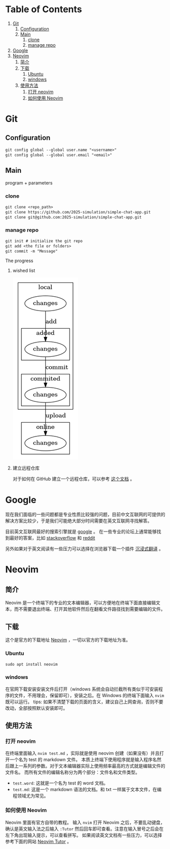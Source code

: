 
# Table of Contents

1.  [Git](#org3b85112)
    1.  [Configuration](#org4edde95)
    2.  [Main](#org37e0d85)
        1.  [clone](#org083326f)
        2.  [manage repo](#org56da961)
2.  [Google](#org576eb27)
3.  [Neovim](#org1fd8764)
    1.  [简介](#orgf4d213a)
    2.  [下载](#org2f85b59)
        1.  [Ubuntu](#orge392649)
        2.  [windows](#org2bcbe20)
    3.  [使用方法](#org7b791eb)
        1.  [打开 neovim](#org53069fa)
        2.  [如何使用 Neovim](#orgc773224)


<a id="org3b85112"></a>

# Git


<a id="org4edde95"></a>

## Configuration

    git config global --global user.name "<username>"
    git config global --global user.email "<email>"


<a id="org37e0d85"></a>

## Main

program + parameters


<a id="org083326f"></a>

### clone

    git clone <repo_path>
    git clone https://github.com/2025-simulation/simple-chat-app.git
    git clone git@github.com:2025-simulation/simple-chat-app.git


<a id="org56da961"></a>

### manage repo

    git init # initialize the git repo
    git add <the file or folders>
    git commit -m "Message"

The progress

1.  wished list

    ![img](./images/git-local.png)

2.  建立远程仓库

    对于如何在 GitHub 建立一个远程仓库，可以参考 [这个文档](https://docs.github.com/zh/get-started/git-basics/managing-remote-repositories) 。


<a id="org576eb27"></a>

# Google

现在我们面临的一些问题都是专业性质比较强的问题，目前中文互联网的可提供的解决方案比较少，于是我们可能绝大部分时间需要在英文互联网寻找解答。

目前英文互联网最好的搜索引擎就是 [google](https://google.com) 。
在一些专业的论坛上通常能够找到最好的答案，比如 [stackoverflow](https://stackoverflow.com/questions) 和 [reddit](https://www.reddit.com/)

另外如果对于英文阅读有一些压力可以选择在浏览器下载一个插件 [沉浸式翻译](https://immersivetranslate.com/) 。


<a id="org1fd8764"></a>

# Neovim


<a id="orgf4d213a"></a>

## 简介

Neovim 是一个终端下的专业的文本编辑器，可以方便地在终端下面直接编辑文本，而不需要退出终端、打开其他软件然后在翻看文件路径找到需要编辑的文件。


<a id="org2f85b59"></a>

## 下载

这个是官方的下载地址 [Neovim](https://neovim.io) ，一切以官方的下载地址为准。


<a id="orge392649"></a>

### Ubuntu

    sudo apt install neovim


<a id="org2bcbe20"></a>

### windows

在官网下载安装安装文件后打开（windows 系统会自动拦截所有类似于可安装程序的文件，不用理会，保留即可），安装之后。在 Windows 的终端下面输入 `nvim` 既可以运行。
tips: 如果不清楚下载的页面的含义，建议自己上网查询，否则不要改动，全部按照默认安装即可。


<a id="org7b791eb"></a>

## 使用方法


<a id="org53069fa"></a>

### 打开 neovim

在终端里面输入 `nvim test.md` ，实际就是使用 neovim 创建（如果没有）并且打开一个名为 test 的 markdown 文件。
本质上终端下使用程序就是输入程序名然后跟上一系列的参数。对于文本编辑器实际上使用频率最高的方式就是编辑文件的文件名。
而所有文件的编辑名称分为两个部分：文件名和文件类型。

-   `test.word`: 这就是一个名为 test 的 word 文档。
-   `test.md`: 这是一个 markdown 语法的文档。和 txt 一样属于文本文件，在编程领域尤为常见。


<a id="orgc773224"></a>

### 如何使用 Neovim

Neovim 里面有官方自带的教程。
输入 `nvim` 打开 Neovim 之后，不要乱动键盘，确认是英文输入法之后输入 `:Tutor` 然后回车即可查看。注意在输入冒号之后会在左下角出现输入提示，可以查看拼写。
如果阅读英文文档有一些压力，可以选择参考下面的网站 [Neovim Tutor](https://yianwillis.github.io/vimcdoc/doc/usr_toc.html) 。

